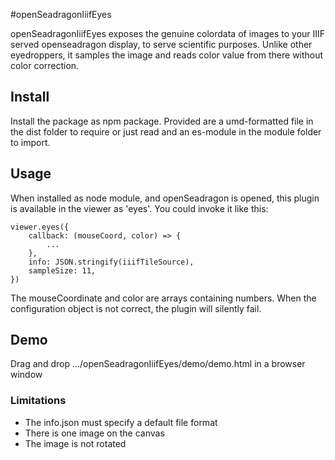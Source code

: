 #openSeadragonIiifEyes

openSeadragonIiifEyes exposes the genuine colordata of images to your IIIF served openseadragon  display, to serve scientific purposes. Unlike other eyedroppers, it samples the image and reads color value from there without color correction.

## Install

Install the package as npm package. Provided are
a umd-formatted file in the dist folder to require or just read
and an es-module in the module folder to import.

## Usage

When installed as node module,
and openSeadragon is opened,
this plugin is available in the viewer as 'eyes'.
You could invoke it like this:

    viewer.eyes({
        callback: (mouseCoord, color) => {
            ...
        },
        info: JSON.stringify(iiifTileSource),
        sampleSize: 11,
    })

The mouseCoordinate and color are arrays containing numbers.
When the configuration object is not correct, the plugin will silently fail.

## Demo

Drag and drop .../openSeadragonIiifEyes/demo/demo.html in a browser window

### Limitations

* The info.json must specify a default file format
* There is one image on the canvas
* The image is not rotated
